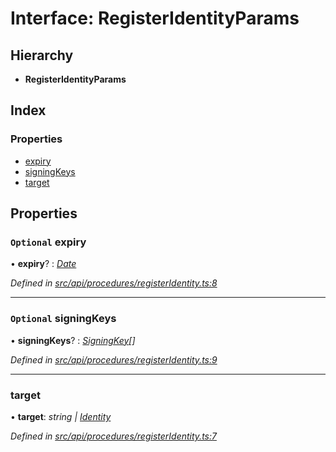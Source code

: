 # Interface: RegisterIdentityParams

## Hierarchy

* **RegisterIdentityParams**

## Index

### Properties

* [expiry](registeridentityparams.md#optional-expiry)
* [signingKeys](registeridentityparams.md#optional-signingkeys)
* [target](registeridentityparams.md#target)

## Properties

### `Optional` expiry

• **expiry**? : *[Date](../enums/transactionargumenttype.md#date)*

*Defined in [src/api/procedures/registerIdentity.ts:8](https://github.com/PolymathNetwork/polymesh-sdk/blob/6aee3c9/src/api/procedures/registerIdentity.ts#L8)*

___

### `Optional` signingKeys

• **signingKeys**? : *[SigningKey](signingkey.md)[]*

*Defined in [src/api/procedures/registerIdentity.ts:9](https://github.com/PolymathNetwork/polymesh-sdk/blob/6aee3c9/src/api/procedures/registerIdentity.ts#L9)*

___

###  target

• **target**: *string | [Identity](../classes/identity.md)*

*Defined in [src/api/procedures/registerIdentity.ts:7](https://github.com/PolymathNetwork/polymesh-sdk/blob/6aee3c9/src/api/procedures/registerIdentity.ts#L7)*
